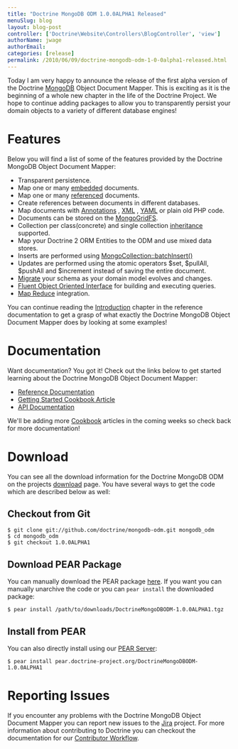 ```yaml
---
title: "Doctrine MongoDB ODM 1.0.0ALPHA1 Released"
menuSlug: blog
layout: blog-post
controller: ['Doctrine\Website\Controllers\BlogController', 'view']
authorName: jwage
authorEmail:
categories: [release]
permalink: /2010/06/09/doctrine-mongodb-odm-1-0-0alpha1-released.html
---
```

Today I am very happy to announce the release of the first alpha version
of the Doctrine [MongoDB](http://www.mongodb.org) Object Document
Mapper. This is exciting as it is the beginning of a whole new chapter
in the life of the Doctrine Project. We hope to continue adding packages
to allow you to transparently persist your domain objects to a variety
of different database engines!

Features
========

Below you will find a list of some of the features provided by the
Doctrine MongoDB Object Document Mapper:

-   Transparent persistence.
-   Map one or many
    [embedded](http://www.doctrine-project.org/projects/mongodb_odm/1.0/docs/reference/embedded-mapping/en)
    documents.
-   Map one or many
    [referenced](http://www.doctrine-project.org/projects/mongodb_odm/1.0/docs/reference/reference-mapping/en)
    documents.
-   Create references between documents in different databases.
-   Map documents with
    [Annotations](http://www.doctrine-project.org/projects/mongodb_odm/1.0/docs/reference/annotations-reference/en)
    ,
    [XML](http://www.doctrine-project.org/projects/mongodb_odm/1.0/docs/reference/xml-mapping/en#xml-mapping)
    ,
    [YAML](http://www.doctrine-project.org/projects/mongodb_odm/1.0/docs/reference/yml-mapping/en#yml-mapping)
    or plain old PHP code.
-   Documents can be stored on the
    [MongoGridFS](http://www.php.net/MongoGridFS).
-   Collection per class(concrete) and single collection
    [inheritance](http://www.doctrine-project.org/projects/mongodb_odm/1.0/docs/reference/inheritance-mapping/en)
    supported.
-   Map your Doctrine 2 ORM Entities to the ODM and use mixed data
    stores.
-   Inserts are performed using
    [MongoCollection::batchInsert()](http://us.php.net/manual/en/mongocollection.batchinsert.php)
-   Updates are performed using the atomic operators \$set, \$pullAll,
    \$pushAll and \$increment instead of saving the entire document.
-   [Migrate](http://www.doctrine-project.org/projects/mongodb_odm/1.0/docs/reference/migrating-schemas/en)
    your schema as your domain model evolves and changes.
-   [Fluent Object Oriented
    Interface](http://www.doctrine-project.org/projects/mongodb_odm/1.0/docs/reference/query-api/en)
    for building and executing queries.
-   [Map
    Reduce](http://www.doctrine-project.org/projects/mongodb_odm/1.0/docs/reference/map-reduce/en)
    integration.

You can continue reading the
[Introduction](http://www.doctrine-project.org/projects/mongodb_odm/1.0/docs/reference/introduction/en)
chapter in the reference documentation to get a grasp of what exactly
the Doctrine MongoDB Object Document Mapper does by looking at some
examples!

Documentation
=============

Want documentation? You got it! Check out the links below to get started
learning about the Doctrine MongoDB Object Document Mapper:

-   [Reference
    Documentation](http://www.doctrine-project.org/projects/mongodb_odm/1.0/docs/reference/en)
-   [Getting Started Cookbook
    Article](http://www.doctrine-project.org/projects/mongodb_odm/1.0/docs/cookbook/getting-started/en)
-   [API
    Documentation](http://www.doctrine-project.org/projects/mongodb_odm/1.0/api)

We'll be adding more
[Cookbook](http://www.doctrine-project.org/projects/mongodb_odm/1.0/docs/cookbook)
articles in the coming weeks so check back for more documentation!

Download
========

You can see all the download information for the Doctrine MongoDB ODM on
the projects
[download](http://www.doctrine-project.org/projects/mongodb_odm/download)
page. You have several ways to get the code which are described below as
well:

Checkout from Git
-----------------

    $ git clone git://github.com/doctrine/mongodb-odm.git mongodb_odm
    $ cd mongodb_odm
    $ git checkout 1.0.0ALPHA1

Download PEAR Package
---------------------

You can manually download the PEAR package
[here](http://www.doctrine-project.org/downloads/DoctrineMongoDBODM-1.0.0ALPHA1.tgz).
If you want you can manually unarchive the code or you can
`pear install` the downloaded package:

    $ pear install /path/to/downloads/DoctrineMongoDBODM-1.0.0ALPHA1.tgz

Install from PEAR
-----------------

You can also directly install using our [PEAR
Server](http://pear.doctrine-project.org):

    $ pear install pear.doctrine-project.org/DoctrineMongoDBODM-1.0.0ALPHA1

Reporting Issues
================

If you encounter any problems with the Doctrine MongoDB Object Document
Mapper you can report new issues to the
[Jira](http://www.doctrine-project.org/jira/browse/MODM) project. For
more information about contributing to Doctrine you can checkout the
documentation for our [Contributor
Workflow](http://www.doctrine-project.org/contribute).
